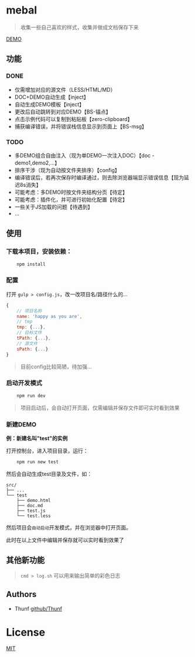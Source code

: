 # mebal

> 收集一些自己喜欢的样式，收集并做成文档保存下来

[DEMO](http://thunf.github.io/mebal)

## 功能

### DONE

- 仅需增加对应的源文件（LESS/HTML/MD）
- DOC+DEMO自动生成【inject】
- 自动生成DEMO模板【inject】
- 更改后自动跳转到对应DEMO【BS-锚点】
- 点击示例代码可以复制到粘贴板【zero-clipboard】
- 捕获编译错误，并将错误栈信息显示到页面上【BS-msg】

### TODO

- 多DEMO组合自由注入（现为单DEMO一次注入DOC）【doc - demo1,demo2,...】
- 排序干涉（现为自动按文件夹排序）【config】
- 编译错误后，若再次保存时编译通过，则去除浏览器端显示错误信息【现为延迟8s消失】
- 可能考虑：多DEMO时按文件夹结构分页【待定】
- 可能考虑：插件化，并可进行初始化配置【待定】
- 一些关于JS加载的问题【待遇到】
- ...

## 使用

### 下载本项目，安装依赖：

```sh
	npm install
```

### 配置

打开 `gulp > config.js`，改一改项目名/路径什么的...

```js
{
    // 项目名称
    name: 'happy as you are',
    // tmp
    tmp: {...},
    // 目标文件
    tPath: {...},
    // 源文件
    sPath: {...}
}
```

> 目前config比较简陋，待加强...

### 启动开发模式

```sh
	npm run dev
```

> 项目启动后，会自动打开页面，仅需编辑并保存文件即可实时看到效果


### 新建DEMO

**例：新建名叫"test"的实例**

打开控制台，进入项目目录，运行：

```sh
	npm run new test
```

然后会自动生成test目录及文件，如：

```
src/
├── ...
└── test
    ├── demo.html
    ├── doc.md
    ├── test.js
    └── test.less
```

然后项目会`自动启动`开发模式，并在浏览器中打开页面。

此时在以上文件中编辑并保存就可以实时看到效果了


## 其他新功能

> `cmd > log.sh` 可以用来输出简单的彩色日志


## Authors

- Thunf [github/Thunf](https://github.com/Thunf)


# License

[MIT](https://github.com/jonschlinkert/remarkable/blob/master/LICENSE)




